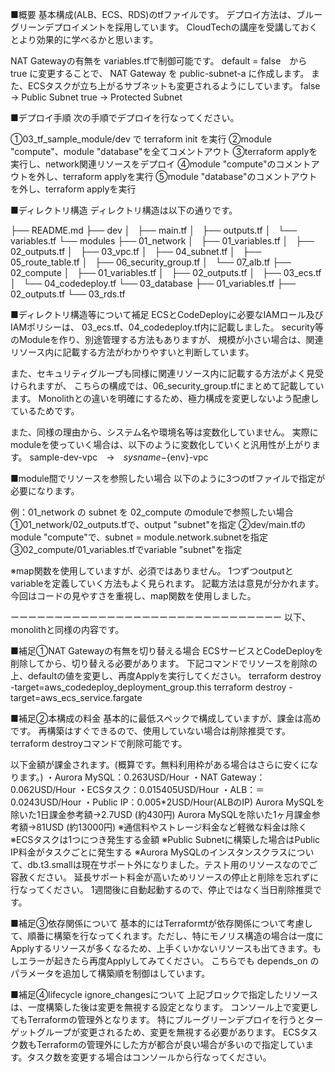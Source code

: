 ■概要
基本構成(ALB、ECS、RDS)のtfファイルです。
デプロイ方法は、ブルーグリーンデプロイメントを採用しています。
CloudTechの講座を受講しておくとより効果的に学べるかと思います。

NAT Gatewayの有無を variables.tfで制御可能です。
default = false　から　true に変更することで、
NAT Gateway を public-subnet-a に作成します。
また、ECSタスクが立ち上がるサブネットも変更されるようにしています。
false → Public Subnet
true → Protected Subnet


■デプロイ手順
次の手順でデプロイを行なってください。

①03_tf_sample_module/dev で terraform init を実行
②module "compute"、module "database"を全てコメントアウト
③terraform applyを実行し、network関連リソースをデプロイ
④module "compute"のコメントアウトを外し、terraform applyを実行
⑤module "database"のコメントアウトを外し、terraform applyを実行


■ディレクトリ構造
ディレクトリ構造は以下の通りです。

├── README.md
├── dev
│   ├── main.tf
│   ├── outputs.tf
│   └── variables.tf
└── modules
    ├── 01_network
    │   ├── 01_variables.tf
    │   ├── 02_outputs.tf
    │   ├── 03_vpc.tf
    │   ├── 04_subnet.tf
    │   ├── 05_route_table.tf
    │   ├── 06_security_group.tf
    │   └── 07_alb.tf
    ├── 02_compute
    │   ├── 01_variables.tf
    │   ├── 02_outputs.tf
    │   ├── 03_ecs.tf
    │   └── 04_codedeploy.tf
    └── 03_database
        ├── 01_variables.tf
        ├── 02_outputs.tf
        └── 03_rds.tf


■ディレクトリ構造等について補足
ECSとCodeDeployに必要なIAMロール及びIAMポリシーは、
03_ecs.tf、04_codedeploy.tf内に記載しました。
security等のModuleを作り、別途管理する方法もありますが、
規模が小さい場合は、関連リソース内に記載する方法がわかりやすいと判断しています。

また、セキュリティグループも同様に関連リソース内に記載する方法がよく見受けられますが、
こちらの構成では、06_security_group.tfにまとめて記載しています。
Monolithとの違いを明確にするため、極力構成を変更しないよう配慮しているためです。

また、同様の理由から、システム名や環境名等は変数化していません。
実際にmoduleを使っていく場合は、以下のように変数化していくと汎用性が上がります。
sample-dev-vpc　→　${sysname}-${env}-vpc


■module間でリソースを参照したい場合
以下のように3つのtfファイルで指定が必要になります。

例：01_network の subnet を 02_compute のmoduleで参照したい場合
①01_network/02_outputs.tfで、output "subnet"を指定
②dev/main.tfのmodule "compute"で、subnet = module.network.subnetを指定
③02_compute/01_variables.tfでvariable "subnet"を指定

※map関数を使用していますが、必須ではありません。
1つずつoutputとvariableを定義していく方法もよく見られます。
記載方法は意見が分かれます。
今回はコードの見やすさを重視し、map関数を使用しました。


ーーーーーーーーーーーーーーーーーーーーーーーーーーーーーーー
以下、monolithと同様の内容です。

■補足①NAT Gatewayの有無を切り替える場合
ECSサービスとCodeDeployを削除してから、切り替える必要があります。
下記コマンドでリソースを削除の上、defaultの値を変更し、再度Applyを実行してください。
terraform destroy -target=aws_codedeploy_deployment_group.this
terraform destroy -target=aws_ecs_service.fargate

■補足②本構成の料金
基本的に最低スペックで構成していますが、課金は高めです。
再構築はすぐできるので、使用していない場合は削除推奨です。terraform destroyコマンドで削除可能です。

以下金額が課金されます。(概算です。無料利用枠がある場合はさらに安くになります。)
・Aurora MySQL：0.263USD/Hour
・NAT Gateway：0.062USD/Hour
・ECSタスク：0.015405USD/Hour
・ALB：＝0.0243USD/Hour
・Public IP：0.005*2USD/Hour(ALBのIP)
Aurora MySQLを除いた1日課金参考額→2.7USD (約430円)
Aurora MySQLを除いた1ヶ月課金参考額→81USD (約13000円)
※通信料やストレージ料金など軽微な料金は除く
※ECSタスクは1つにつき発生する金額
※Public Subnetに構築した場合はPublic IP料金がタスクごとに発生する
※Aurora MySQLのインスタンスクラスについて、db.t3.smallは現在サポート外になりました。テスト用のリソースなのでご容赦ください。
 延長サポート料金が高いためリソースの停止と削除を忘れずに行なってください。
 1週間後に自動起動するので、停止ではなく当日削除推奨です。
 

■補足③依存関係について
基本的にはTerraformtが依存関係について考慮して、順番に構築を行なってくれます。ただし、特にモノリス構造の場合は一度にApplyするリソースが多くなるため、上手くいかないリソースも出てきます。もしエラーが起きたら再度Applyしてみてください。
こちらでも depends_on のパラメータを追加して構築順を制御はしています。


■補足④lifecycle ignore_changesについて
上記ブロックで指定したリソースは、一度構築した後は変更を無視する設定となります。
コンソール上で変更してもTerraformの管理外となります。
特にブルーグリーンデプロイを行うとターゲットグループが変更されるため、変更を無視する必要があります。
ECSタスク数もTerraformの管理外にした方が都合が良い場合が多いので指定しています。タスク数を変更する場合はコンソールから行なってください。